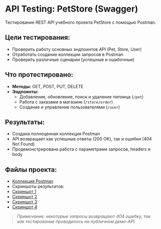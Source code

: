 # API Testing: PetStore (Swagger)

Тестирование REST API учебного проекта PetStore с помощью Postman.

## Цели тестирования:
- Проверить работу основных эндпоинтов API (Pet, Store, User)
- Отработать создание коллекции запросов в Postman
- Проверить различные сценарии (успешные и ошибочные)

## Что протестировано:
- **Методы:** GET, POST, PUT, DELETE
- **Эндпоинты:**
    - Добавление, обновление, поиск и удаление питомца (`/pet`)
    - Работа с заказами в магазине (`/store/order`)
    - Создание и управление пользователями (`/user`)

## Результаты:
- Создана полноценная коллекция Postman
- API возвращает как успешные ответы (200 OK), так и ошибки (404 Not Found)
- Продемонстрирована работа с параметрами запросов, headers и body

## Файлы проекта:
- [Коллекция Postman](PetStore.postman_collection.json)
- Скриншоты результатов:
- [Скриншот 1](screenshots1.png)
- [Скриншот 2](screenshots2.png)
- [Скриншот 3](screenshots3.png)
- [Скриншот 4](screenshots4.png)

> *Примечание: некоторые запросы возвращают 404 ошибку, так как тестирование проводилось на публичном демо-API.*
